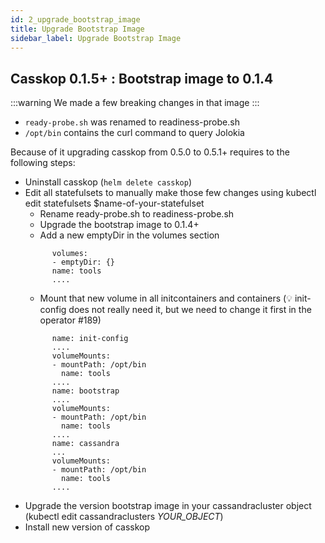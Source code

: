 ```yaml
---
id: 2_upgrade_bootstrap_image
title: Upgrade Bootstrap Image
sidebar_label: Upgrade Bootstrap Image
---
```


## Casskop 0.1.5+ : Bootstrap image to 0.1.4

:::warning
We made a few breaking changes in that image
:::

- `ready-probe.sh` was renamed to readiness-probe.sh
- `/opt/bin` contains the curl command to query Jolokia

Because of it upgrading casskop from 0.5.0 to 0.5.1+ requires to the following steps:

- Uninstall casskop (`helm delete casskop`)
- Edit all statefulsets to manually make those few changes using kubectl edit statefulsets $name-of-your-statefulset
  * Rename ready-probe.sh to readiness-probe.sh
  * Upgrade the bootstrap image to 0.1.4+
  * Add a new emptyDir in the volumes section
  ```
        volumes:
        - emptyDir: {}
        name: tools
        ....
  ```
  * Mount that new volume in all initcontainers and containers (:bulb: init-config does not really need it, but we need to change it first in the operator #189)
  ```
        name: init-config
        ....
        volumeMounts:
        - mountPath: /opt/bin
          name: tools
        ....
        name: bootstrap
        ....
        volumeMounts:
        - mountPath: /opt/bin
          name: tools
        ....
        name: cassandra
        ...
        volumeMounts:
        - mountPath: /opt/bin
          name: tools
        ....
  ```
- Upgrade the version bootstrap image in your cassandracluster object (kubectl edit cassandraclusters *YOUR_OBJECT*)
- Install new version of casskop